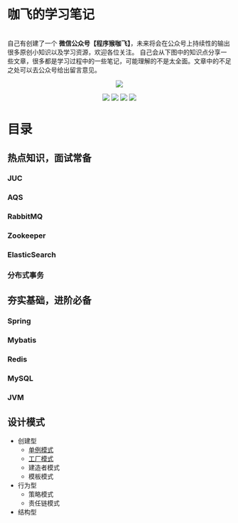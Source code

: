 # 咖飞的学习笔记

<br/>自己有创建了一个 **微信公众号【程序猴咖飞】**，未来将会在公众号上持续性的输出很多原创小知识以及学习资源，欢迎各位关注。
自己会从下图中的知识点分享一些文章，很多都是学习过程中的一些笔记，可能理解的不是太全面。文章中的不足之处可以去公众号给出留言意见。
<p align="center">
  <a href="http://www.baidu.com" target="_blank"><img src="http://1.12.65.107/upload/2022/07/animal_and_nature.png"></a>
</p>

<p align="center">
    <a><img src="https://img.shields.io/badge/WeChat-%E7%A8%8B%E5%BA%8F%E7%8C%B4%E5%92%96%E9%A3%9E-blue"></a>
    <a><img src="https://img.shields.io/badge/csdn-CSDN-orange"></a>
    <a><img src="https://img.shields.io/badge/cnblogs-%E5%8D%9A%E5%AE%A2%E5%9B%AD-9cf"></a>
    <a><img src="https://img.shields.io/badge/oschina-%E5%BC%80%E6%BA%90%E4%B8%AD%E5%9B%BD-brightgreen"></a>
</p>

# 目录
## 热点知识，面试常备
### JUC

### AQS

### RabbitMQ

### Zookeeper

### ElasticSearch

### 分布式事务

## 夯实基础，进阶必备
### Spring

### Mybatis

### Redis

### MySQL

### JVM

## 设计模式

- 创建型
    - [单例模式](https://mp.weixin.qq.com/s/o19D9p2Udw5_FV4H7VKpVw)
    - [工厂模式](https://mp.weixin.qq.com/s/fXb_51jO64nF6XKOEtFK2g)
    - 建造者模式
    - 模板模式
- 行为型
    - 策略模式
    - 责任链模式
- 结构型

